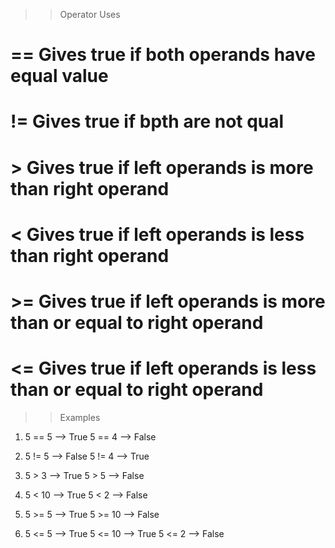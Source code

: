 >> Operator                              Uses

#   ==                    Gives true if both operands have equal value
#   !=                    Gives true if bpth are not qual
#   >                     Gives true if left operands is more than right operand
#   <                     Gives true if left operands is less than right operand
#   >=                    Gives true if left operands is more than or equal to right operand
#   <=                    Gives true if left operands is less than or equal to right operand


>> Examples 

1. 5 == 5 --> True
   5 == 4 --> False

2. 5 != 5 --> False
   5 != 4 --> True

3. 5 > 3 --> True
   5 > 5 --> False

3. 5 < 10 --> True
   5 < 2 --> False

4. 5 >= 5 --> True
   5 >= 10 --> False

5. 5 <= 5 --> True
   5 <= 10 --> True
   5 <= 2 --> False